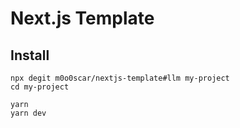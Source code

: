 # Next.js Template

## Install

```
npx degit m0o0scar/nextjs-template#llm my-project
cd my-project

yarn
yarn dev
```
